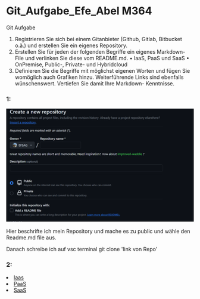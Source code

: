 # Git_Aufgabe_Efe_Abel M364

Git Aufgabe

1. Registrieren Sie sich bei einem Gitanbieter (Github, Gitlab, Bitbucket o.ä.) und erstellen Sie ein eigenes Repository.
2. Erstellen Sie für jeden der folgenden Begriffe ein eigenes Markdown-File und verlinken Sie diese vom README.md.
• IaaS, PaaS und SaaS • OnPremise, Public-, Private- und Hybridcloud
3. Definieren Sie die Begriffe mit möglichst eigenen Worten und fügen Sie womöglich auch Grafiken hinzu. Weiterführende Links sind ebenfalls wünschenswert. Vertiefen Sie damit Ihre Markdown-
Kenntnisse.

### 1:

![alt text](image.png)

Hier beschrifte ich mein Repository und mache es zu public und wähle den Readme.md file aus.

Danach schreibe ich auf vsc terminal git clone 'link von Repo'

### 2:

<li> <a href="/Git_Aufgabe_Efe_Abbel/IaaS.md">Iaas</a>
<li> <a href="/Git_Aufgabe_Efe_Abbel/PaaS.md">PaaS</a>
<li> <a href="/Git_Aufgabe_Efe_Abbel/SaaS.md">SaaS</a>